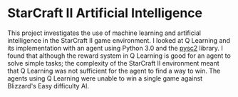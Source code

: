 # StarCraft II Artificial Intelligence
This project investigates the use of machine learning and artificial intelligence in the StarCraft II game environment. I looked at Q Learning and its implementation with an agent using Python 3.0 and the [pysc2](https://deepmind.com/documents/110/sc2le.pdf) library. I found that although the reward system in Q Learning is good for an agent to solve simple tasks; the complexity of the StarCraft II environment meant that Q Learning was not sufficient for the agent to find a way to win. The agents using Q Learning were unable to win a single game against Blizzard's Easy difficulty AI.
